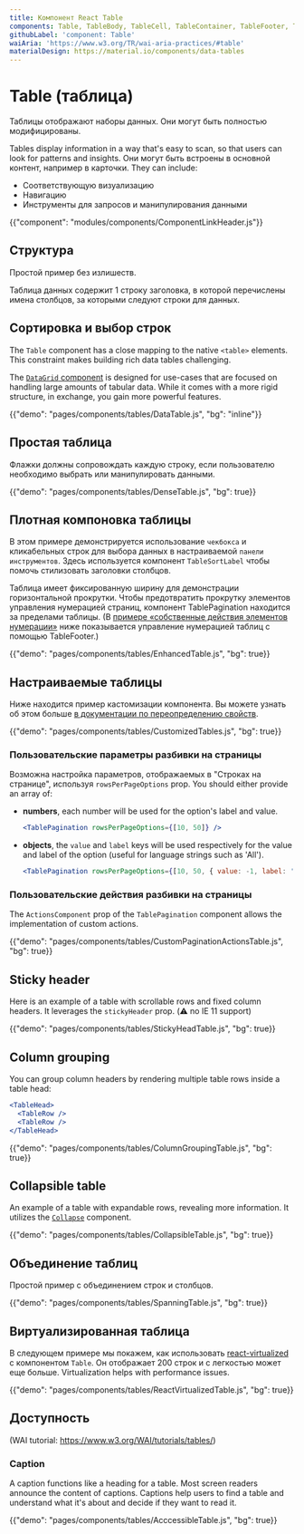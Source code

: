 ```yaml
---
title: Компонент React Table
components: Table, TableBody, TableCell, TableContainer, TableFooter, TableHead, TablePagination, TableRow, TableSortLabel
githubLabel: 'component: Table'
waiAria: 'https://www.w3.org/TR/wai-aria-practices/#table'
materialDesign: https://material.io/components/data-tables
---
```


# Table (таблица)

<p class="description">Таблицы отображают наборы данных. Они могут быть полностью модифицированы.</p>

Tables display information in a way that's easy to scan, so that users can look for patterns and insights. Они могут быть встроены в основной контент, например в карточки. They can include:

- Соответствующую визуализацию
- Навигацию
- Инструменты для запросов и манипулирования данными

{{"component": "modules/components/ComponentLinkHeader.js"}}

## Структура

Простой пример без излишеств.

Таблица данных содержит 1 строку заголовка, в которой перечислены имена столбцов, за которыми следуют строки для данных.

## Сортировка и выбор строк

The `Table` component has a close mapping to the native `<table>` elements. This constraint makes building rich data tables challenging.

The [`DataGrid` component](/components/data-grid/) is designed for use-cases that are focused on handling large amounts of tabular data. While it comes with a more rigid structure, in exchange, you gain more powerful features.

{{"demo": "pages/components/tables/DataTable.js", "bg": "inline"}}

## Простая таблица

Флажки должны сопровождать каждую строку, если пользователю необходимо выбрать или манипулировать данными.

{{"demo": "pages/components/tables/DenseTable.js", "bg": true}}

## Плотная компоновка таблицы

В этом примере демонстрируется использование `чекбокса` и кликабельных строк для выбора данных в настраиваемой `панели инструментов`. Здесь используется компонент `TableSortLabel` чтобы помочь стилизовать заголовки столбцов.

Таблица имеет фиксированную ширину для демонстрации горизонтальной прокрутки. Чтобы предотвратить прокрутку элементов управления нумерацией страниц, компонент TablePagination находится за пределами таблицы. (В [примерe «собственные действия элементов нумерации»](#custom-pagination-actions) ниже показывается управление нумерацией таблиц с помощью TableFooter.)

{{"demo": "pages/components/tables/EnhancedTable.js", "bg": true}}

## Настраиваемые таблицы

Ниже находится пример кастомизации компонента. Вы можете узнать об этом больше [в документации по переопределению свойств](/customization/how-to-customize/).

{{"demo": "pages/components/tables/CustomizedTables.js", "bg": true}}

### Пользовательские параметры разбивки на страницы

Возможна настройка параметров, отображаемых в "Строках на странице", используя `rowsPerPageOptions` prop. You should either provide an array of:

- **numbers**, each number will be used for the option's label and value.

  ```jsx
  <TablePagination rowsPerPageOptions={[10, 50]} />
  ```

- **objects**, the `value` and `label` keys will be used respectively for the value and label of the option (useful for language strings such as 'All').

  ```jsx
  <TablePagination rowsPerPageOptions={[10, 50, { value: -1, label: 'All' }]} />
  ```

### Пользовательские действия разбивки на страницы

The `ActionsComponent` prop of the `TablePagination` component allows the implementation of custom actions.

{{"demo": "pages/components/tables/CustomPaginationActionsTable.js", "bg": true}}

## Sticky header

Here is an example of a table with scrollable rows and fixed column headers. It leverages the `stickyHeader` prop. (⚠️ no IE 11 support)

{{"demo": "pages/components/tables/StickyHeadTable.js", "bg": true}}

## Column grouping

You can group column headers by rendering multiple table rows inside a table head:

```jsx
<TableHead>
  <TableRow />
  <TableRow />
</TableHead>
```

{{"demo": "pages/components/tables/ColumnGroupingTable.js", "bg": true}}

## Collapsible table

An example of a table with expandable rows, revealing more information. It utilizes the [`Collapse`](/api/collapse/) component.

{{"demo": "pages/components/tables/CollapsibleTable.js", "bg": true}}

## Объединение таблиц

Простой пример с объединением строк и столбцов.

{{"demo": "pages/components/tables/SpanningTable.js", "bg": true}}

## Виртуализированная таблица

В следующем примере мы покажем, как использовать [react-virtualized](https://github.com/bvaughn/react-virtualized) с компонентом `Table`. Он отображает 200 строк и c легкостью может еще больше. Virtualization helps with performance issues.

{{"demo": "pages/components/tables/ReactVirtualizedTable.js", "bg": true}}

## Доступность

(WAI tutorial: https://www.w3.org/WAI/tutorials/tables/)

### Caption

A caption functions like a heading for a table. Most screen readers announce the content of captions. Captions help users to find a table and understand what it's about and decide if they want to read it.

{{"demo": "pages/components/tables/AcccessibleTable.js", "bg": true}}
